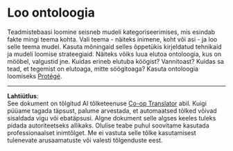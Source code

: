 <!--
CO_OP_TRANSLATOR_METADATA:
{
  "original_hash": "a057a8604f3976c3e309884453f1fad0",
  "translation_date": "2025-10-11T11:37:42+00:00",
  "source_file": "lessons/2-Symbolic/assignment.md",
  "language_code": "et"
}
-->
# Loo ontoloogia

Teadmistebaasi loomine seisneb mudeli kategoriseerimises, mis esindab fakte mingi teema kohta. Vali teema - näiteks inimene, koht või asi - ja loo selle teema mudel. Kasuta mõningaid selles õppetükis kirjeldatud tehnikaid ja mudeli loomise strateegiaid. Näiteks võiks luua elutoa ontoloogia, kus on mööbel, valgustid jne. Kuidas erineb elutuba köögist? Vannitoast? Kuidas sa tead, et tegemist on elutoaga, mitte söögitoaga? Kasuta ontoloogia loomiseks [Protégé](https://protege.stanford.edu/).

---

**Lahtiütlus**:  
See dokument on tõlgitud AI tõlketeenuse [Co-op Translator](https://github.com/Azure/co-op-translator) abil. Kuigi püüame tagada täpsust, palume arvestada, et automaatsed tõlked võivad sisaldada vigu või ebatäpsusi. Algne dokument selle algses keeles tuleks pidada autoriteetseks allikaks. Olulise teabe puhul soovitame kasutada professionaalset inimtõlget. Me ei vastuta selle tõlke kasutamisest tulenevate arusaamatuste või valesti tõlgenduste eest.